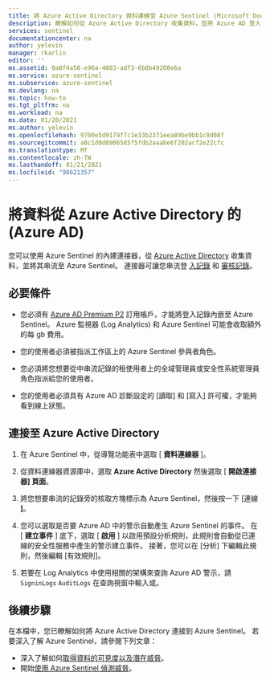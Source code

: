 ```yaml
---
title: 將 Azure Active Directory 資料連線至 Azure Sentinel |Microsoft Docs
description: 瞭解如何從 Azure Active Directory 收集資料，並將 Azure AD 登入記錄和審核記錄串流至 Azure Sentinel。
services: sentinel
documentationcenter: na
author: yelevin
manager: rkarlin
editor: ''
ms.assetid: 0a8f4a58-e96a-4883-adf3-6b8b49208e6a
ms.service: azure-sentinel
ms.subservice: azure-sentinel
ms.devlang: na
ms.topic: how-to
ms.tgt_pltfrm: na
ms.workload: na
ms.date: 01/20/2021
ms.author: yelevin
ms.openlocfilehash: 9700e5d9179f7c1e33b2371eea89be9bb1c8d08f
ms.sourcegitcommit: a0c1d0d0906585f5fdb2aaabe6f202acf2e22cfc
ms.translationtype: MT
ms.contentlocale: zh-TW
ms.lasthandoff: 01/21/2021
ms.locfileid: "98621357"
---
```

# <a name="connect-data-from-azure-active-directory-azure-ad"></a>將資料從 Azure Active Directory 的 (Azure AD) 

您可以使用 Azure Sentinel 的內建連接器，從 [Azure Active Directory](../active-directory/fundamentals/active-directory-whatis.md) 收集資料，並將其串流至 Azure Sentinel。 連接器可讓您串流登 [入記錄](../active-directory/reports-monitoring/concept-sign-ins.md) 和 [審核記錄](../active-directory/reports-monitoring/concept-audit-logs.md)。

## <a name="prerequisites"></a>必要條件

- 您必須有 [Azure AD Premium P2](https://azure.microsoft.com/pricing/details/active-directory/) 訂用帳戶，才能將登入記錄內嵌至 Azure Sentinel。 Azure 監視器 (Log Analytics) 和 Azure Sentinel 可能會收取額外的每 gb 費用。

- 您的使用者必須被指派工作區上的 Azure Sentinel 參與者角色。

- 您必須將您想要從中串流記錄的租使用者上的全域管理員或安全性系統管理員角色指派給您的使用者。

- 您的使用者必須具有 Azure AD 診斷設定的 [讀取] 和 [寫入] 許可權，才能夠看到線上狀態。 

## <a name="connect-to-azure-active-directory"></a>連接至 Azure Active Directory

1. 在 Azure Sentinel 中，從導覽功能表中選取 [ **資料連線器** ]。

1. 從資料連線器資源庫中，選取 **Azure Active Directory** 然後選取 [ **開啟連接器] 頁面**。

1. 將您想要串流的記錄旁的核取方塊標示為 Azure Sentinel，然後按一下 [連線 **]**。

1. 您可以選取是否要 Azure AD 中的警示自動產生 Azure Sentinel 的事件。 在 [ **建立事件** ] 底下，選取 [ **啟用** ] 以啟用預設分析規則，此規則會自動從已連線的安全性服務中產生的警示建立事件。 接著，您可以在 [分析] 下編輯此規則，然後編輯 [有效規則]。

1. 若要在 Log Analytics 中使用相關的架構來查詢 Azure AD 警示，請 `SigninLogs` `AuditLogs` 在查詢視窗中輸入或。

## <a name="next-steps"></a>後續步驟
在本檔中，您已瞭解如何將 Azure Active Directory 連接到 Azure Sentinel。 若要深入了解 Azure Sentinel，請參閱下列文章：
- 深入了解如何[取得資料的可見度以及潛在威脅](quickstart-get-visibility.md)。
- 開始[使用 Azure Sentinel 偵測威脅](tutorial-detect-threats-built-in.md)。
